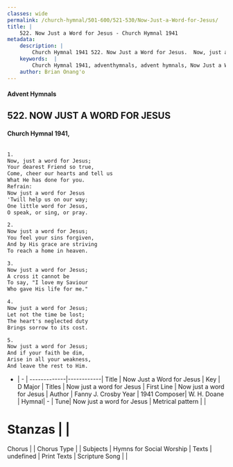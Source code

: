 ```yaml
---
classes: wide
permalink: /church-hymnal/501-600/521-530/Now-Just-a-Word-for-Jesus/
title: |
    522. Now Just a Word for Jesus - Church Hymnal 1941
metadata:
    description: |
        Church Hymnal 1941 522. Now Just a Word for Jesus.  Now, just a word for Jesus;  Your dearest Friend so true,  Come, cheer our hearts and tell us  What He has done for you.  
    keywords:  |
        Church Hymnal 1941, adventhymnals, advent hymnals, Now Just a Word for Jesus, Now just a word for Jesus. Now just a word for Jesus 
    author: Brian Onang'o
---
```


#### Advent Hymnals
## 522. NOW JUST A WORD FOR JESUS
####  Church Hymnal 1941,

```txt

1.
Now, just a word for Jesus; 
Your dearest Friend so true, 
Come, cheer our hearts and tell us 
What He has done for you. 
Refrain:
Now just a word for Jesus 
'Twill help us on our way; 
One little word for Jesus, 
O speak, or sing, or pray. 

2.
Now just a word for Jesus; 
You feel your sins forgiven, 
And by His grace are striving 
To reach a home in heaven. 

3.
Now just a word for Jesus; 
A cross it cannot be 
To say, "I love my Saviour 
Who gave His life for me." 

4.
Now just a word for Jesus; 
Let not the time be lost; 
The heart's neglected duty 
Brings sorrow to its cost. 

5.
Now just a word for Jesus; 
And if your faith be dim, 
Arise in all your weakness, 
And leave the rest to Him.

```

- |   -  |
-------------|------------|
Title | Now Just a Word for Jesus |
Key | D Major |
Titles | Now just a word for Jesus  |
First Line | Now just a word for Jesus |
Author | Fanny J. Crosby
Year | 1941
Composer| W. H. Doane |
Hymnal|  - |
Tune| Now just a word for Jesus |
Metrical pattern | |
# Stanzas |  |
Chorus |  |
Chorus Type |  |
Subjects | Hymns for Social Worship |
Texts | undefined |
Print Texts | 
Scripture Song |  |
    
